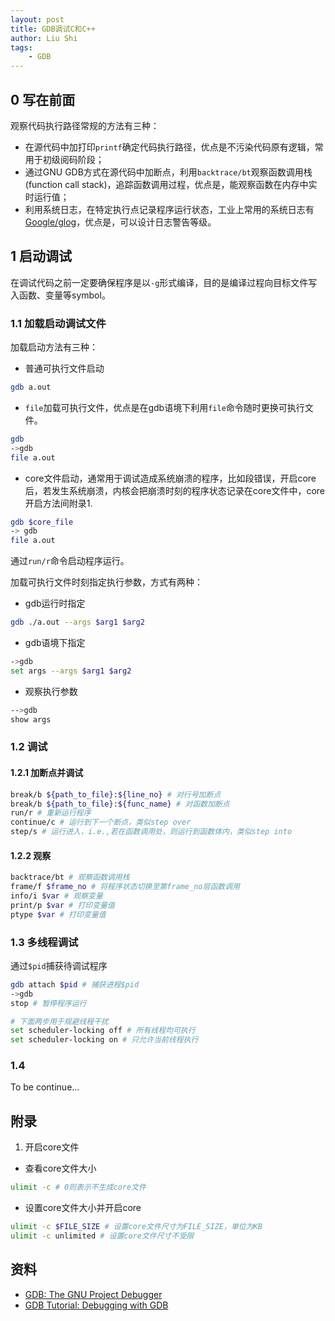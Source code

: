 ```yaml
---
layout: post
title: GDB调试C和C++
author: Liu Shi
tags:
    - GDB
---
```


## 0 写在前面

观察代码执行路径常规的方法有三种：

- 在源代码中加打印`printf`确定代码执行路径，优点是不污染代码原有逻辑，常用于初级阅码阶段；
- 通过GNU GDB方式在源代码中加断点，利用`backtrace/bt`观察函数调用栈(function call stack)，追踪函数调用过程，优点是，能观察函数在内存中实时运行值；
- 利用系统日志，在特定执行点记录程序运行状态，工业上常用的系统日志有[Google/glog](https://github.com/google/glog)，优点是，可以设计日志警告等级。

## 1 启动调试

在调试代码之前一定要确保程序是以`-g`形式编译，目的是编译过程向目标文件写入函数、变量等symbol。

### 1.1 加载启动调试文件

加载启动方法有三种：

- 普通可执行文件启动
```bash
gdb a.out
```
- `file`加载可执行文件，优点是在gdb语境下利用`file`命令随时更换可执行文件。
```bash
gdb
->gdb
file a.out
```
- core文件启动，通常用于调试造成系统崩溃的程序，比如段错误，开启core后，若发生系统崩溃，内核会把崩溃时刻的程序状态记录在core文件中，core开启方法间附录1.
```bash
gdb $core_file
-> gdb
file a.out
```

通过`run/r`命令启动程序运行。

加载可执行文件时刻指定执行参数，方式有两种：

- gdb运行时指定
```bash
gdb ./a.out --args $arg1 $arg2
```
- gdb语境下指定
```bash
->gdb
set args --args $arg1 $arg2
```

- 观察执行参数
```bash
-->gdb
show args 
```

### 1.2 调试

#### 1.2.1 加断点并调试

```bash
break/b ${path_to_file}:${line_no} # 对行号加断点
break/b ${path_to_file}:${func_name} # 对函数加断点
run/r # 重新运行程序
continue/c # 运行到下一个断点，类似step over
step/s # 运行进入，i.e.,若在函数调用处，则运行到函数体内，类似step into
```

#### 1.2.2 观察

```bash
backtrace/bt # 观察函数调用栈
frame/f $frame_no # 将程序状态切换至第frame_no层函数调用
info/i $var # 观察变量
print/p $var # 打印变量值
ptype $var # 打印变量值
```

### 1.3 多线程调试

通过`$pid`捕获待调试程序

```bash
gdb attach $pid # 捕获进程$pid
->gdb
stop # 暂停程序运行

# 下面两步用于规避线程干扰
set scheduler-locking off # 所有线程均可执行
set scheduler-locking on # 只允许当前线程执行
```

### 1.4 

To be continue...







## 附录

1. 开启core文件

- 查看core文件大小
```bash
ulimit -c # 0则表示不生成core文件
```
- 设置core文件大小并开启core
```bash
ulimit -c $FILE_SIZE # 设置core文件尺寸为FILE_SIZE，单位为KB
ulimit -c unlimited # 设置core文件尺寸不受限
```


## 资料

- [GDB: The GNU Project Debugger](https://www.gnu.org/software/gdb/)
- [GDB Tutorial: Debugging with GDB](http://sourceware.org/gdb/current/onlinedocs/gdb/)